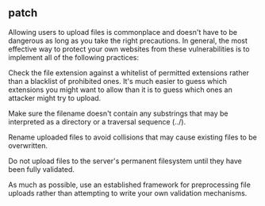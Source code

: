 ## patch

Allowing users to upload files is commonplace and doesn't have to be dangerous as long as you take the right precautions. In general, the most effective way to protect your own websites from these vulnerabilities is to implement all of the following practices:

Check the file extension against a whitelist of permitted extensions rather than a blacklist of prohibited ones. It's much easier to guess which extensions you might want to allow than it is to guess which ones an attacker might try to upload.

Make sure the filename doesn't contain any substrings that may be interpreted as a directory or a traversal sequence (../).

Rename uploaded files to avoid collisions that may cause existing files to be overwritten.

Do not upload files to the server's permanent filesystem until they have been fully validated.

As much as possible, use an established framework for preprocessing file uploads rather than attempting to write your own validation mechanisms.